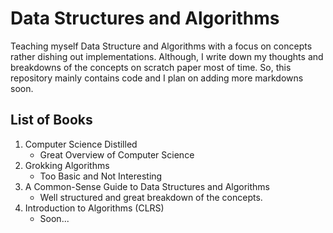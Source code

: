 # Data Structures and Algorithms

Teaching myself Data Structure and Algorithms with a focus on concepts rather dishing out implementations. Although, I write down my thoughts and breakdowns of the concepts on scratch paper most of time. So, this repository mainly contains code and I plan on adding more markdowns soon.

## List of Books

1. Computer Science Distilled
    - Great Overview of Computer Science
2. Grokking Algorithms
    - Too Basic and Not Interesting
3. A Common-Sense Guide to Data Structures and Algorithms
    - Well structured and great breakdown of the concepts.
3. Introduction to Algorithms (CLRS)
    - Soon...
